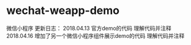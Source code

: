 # wechat-weapp-demo
微信小程序
更新日志：
2018.04.13 官方demo的代码
           理解代码并注释 
2018.04.16 增加了另一个微信小程序组件展示demo的代码
           理解代码并注释
